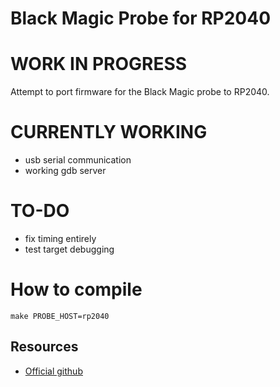 # Black Magic Probe for RP2040
# WORK IN PROGRESS

Attempt to port firmware for the Black Magic probe to RP2040.

# CURRENTLY WORKING
- usb serial communication
- working gdb server

# TO-DO
- fix timing entirely
- test target debugging

# How to compile
```make PROBE_HOST=rp2040```

## Resources
* [Official github](https://github.com/blackmagic-debug/blackmagic)
